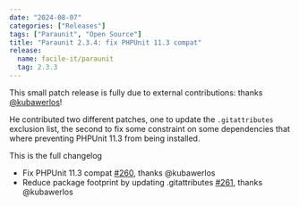 ```yaml
---
date: "2024-08-07"
categories: ["Releases"]
tags: ["Paraunit", "Open Source"]
title: "Paraunit 2.3.4: fix PHPUnit 11.3 compat"
release:
  name: facile-it/paraunit
  tag: 2.3.3
---
```

This small patch release is fully due to external contributions: thanks [@kubawerlos](https://github.com/kubawerlos)!

He contributed two different patches, one to update the `.gitattributes` exclusion list, the second to fix some constraint on some dependencies that where preventing PHPUnit 11.3 from being installed.

<!--more-->

This is the full changelog

 * Fix PHPUnit 11.3 compat [#260](https://github.com/facile-it/paraunit/pull/260), thanks @kubawerlos
 * Reduce package footprint by updating .gitattributes [#261](https://github.com/facile-it/paraunit/pull/261), thanks @kubawerlos
